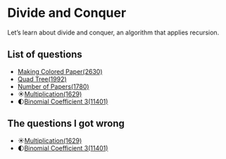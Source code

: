 Divide and Conquer
=======================
Let’s learn about divide and conquer, an algorithm that applies recursion.

List of questions
-----------------------

- [Making Colored Paper(2630)](https://github.com/yoru4890/coding_test/blob/main/baekjoon/divide_and_conquer/2630.md)
- [Quad Tree(1992)](https://github.com/yoru4890/coding_test/blob/main/baekjoon/divide_and_conquer/1992.md)
- [Number of Papers(1780)](https://github.com/yoru4890/coding_test/blob/main/baekjoon/divide_and_conquer/1780.md)
- ☀️[Multiplication(1629)](https://github.com/yoru4890/coding_test/blob/main/baekjoon/divide_and_conquer/1629.md)
- 🌓[Binomial Coefficient 3(11401)](https://github.com/yoru4890/coding_test/blob/main/baekjoon/divide_and_conquer/11401.md)

The questions I got wrong
----------------------

- ☀️[Multiplication(1629)](https://github.com/yoru4890/coding_test/blob/main/baekjoon/divide_and_conquer/1629.md)
- 🌓[Binomial Coefficient 3(11401)](https://github.com/yoru4890/coding_test/blob/main/baekjoon/divide_and_conquer/11401.md)
